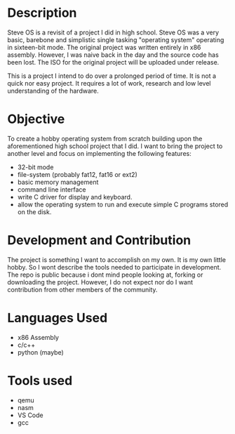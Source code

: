 # Description

Steve OS is a revisit of a project I did in high school. Steve OS was a very basic, barebone and simplistic single tasking "operating system" operating in sixteen-bit mode. The original project was written entirely in x86 assembly. However, I was naive back in the day and the source code has been lost. The ISO for the original project will be uploaded under release. 

This is a project I intend to do over a prolonged period of time. It is not a quick nor easy project. It requires a lot of work, research and low level understanding of the hardware.

# Objective

To create a hobby operating system from scratch building upon the aforementioned high school project that I did. I want to bring the project to another level and focus on implementing the following features: 
* 32-bit mode
* file-system (probably fat12, fat16 or ext2)
* basic memory management
* command line interface
* write C driver for display and keyboard.
* allow the operating system to run and execute simple C programs stored on the disk. 

# Development and Contribution

The project is something I want to accomplish on my own. It is my own little hobby. So I wont describe the tools needed to participate in development. The repo is public because i dont mind people looking at, forking or downloading the project. However, I do not expect nor do I want contribution from other members of the community. 

# Languages Used

* x86 Assembly
* c/c++
* python (maybe)

# Tools used
* qemu
* nasm
* VS Code
* gcc
